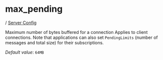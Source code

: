 # max_pending

/ [Server Config](../README.md) 

Maximum number of bytes buffered for a connection Applies to client connections. Note that applications can also set `PendingLimits` (number of messages and total size) for their subscriptions.

*Default value*: `64MB`
